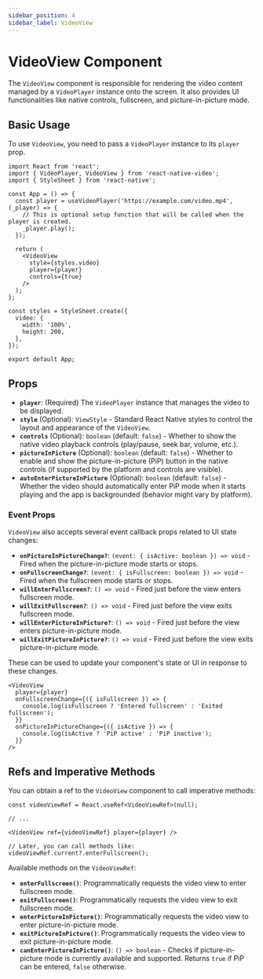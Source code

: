 ```yaml
---
sidebar_position: 4
sidebar_label: VideoView
---
```


# VideoView Component

The `VideoView` component is responsible for rendering the video content managed by a `VideoPlayer` instance onto the screen. It also provides UI functionalities like native controls, fullscreen, and picture-in-picture mode.

## Basic Usage

To use `VideoView`, you need to pass a `VideoPlayer` instance to its `player` prop.

```tsx
import React from 'react';
import { VideoPlayer, VideoView } from 'react-native-video';
import { StyleSheet } from 'react-native';

const App = () => {
  const player = useVideoPlayer('https://example.com/video.mp4', (_player) => {
    // This is optional setup function that will be called when the player is created.
    _player.play();
  });

  return (
    <VideoView
      style={styles.video}
      player={player}
      controls={true}
    />
  );
};

const styles = StyleSheet.create({
  video: {
    width: '100%',
    height: 200,
  },
});

export default App;
```

## Props

-   **`player`**: (Required) The `VideoPlayer` instance that manages the video to be displayed.
-   **`style`** (Optional): `ViewStyle` - Standard React Native styles to control the layout and appearance of the `VideoView`.
-   **`controls`** (Optional): `boolean` (default: `false`) - Whether to show the native video playback controls (play/pause, seek bar, volume, etc.).
-   **`pictureInPicture`** (Optional): `boolean` (default: `false`) - Whether to enable and show the picture-in-picture (PiP) button in the native controls (if supported by the platform and controls are visible).
-   **`autoEnterPictureInPicture`** (Optional): `boolean` (default: `false`) - Whether the video should automatically enter PiP mode when it starts playing and the app is backgrounded (behavior might vary by platform).

### Event Props

`VideoView` also accepts several event callback props related to UI state changes:

-   **`onPictureInPictureChange?`**: `(event: { isActive: boolean }) => void` - Fired when the picture-in-picture mode starts or stops.
-   **`onFullscreenChange?`**: `(event: { isFullscreen: boolean }) => void` - Fired when the fullscreen mode starts or stops.
-   **`willEnterFullscreen?`**: `() => void` - Fired just before the view enters fullscreen mode.
-   **`willExitFullscreen?`**: `() => void` - Fired just before the view exits fullscreen mode.
-   **`willEnterPictureInPicture?`**: `() => void` - Fired just before the view enters picture-in-picture mode.
-   **`willExitPictureInPicture?`**: `() => void` - Fired just before the view exits picture-in-picture mode.

These can be used to update your component's state or UI in response to these changes.

```tsx
<VideoView
  player={player}
  onFullscreenChange={({ isFullscreen }) => {
    console.log(isFullscreen ? 'Entered fullscreen' : 'Exited fullscreen');
  }}
  onPictureInPictureChange={({ isActive }) => {
    console.log(isActive ? 'PiP active' : 'PiP inactive');
  }}
/>
```

## Refs and Imperative Methods

You can obtain a ref to the `VideoView` component to call imperative methods:

```tsx
const videoViewRef = React.useRef<VideoViewRef>(null);

// ...

<VideoView ref={videoViewRef} player={player} />

// Later, you can call methods like:
videoViewRef.current?.enterFullscreen();
```

Available methods on the `VideoViewRef`:

-   **`enterFullscreen()`**: Programmatically requests the video view to enter fullscreen mode.
-   **`exitFullscreen()`**: Programmatically requests the video view to exit fullscreen mode.
-   **`enterPictureInPicture()`**: Programmatically requests the video view to enter picture-in-picture mode.
-   **`exitPictureInPicture()`**: Programmatically requests the video view to exit picture-in-picture mode.
-   **`canEnterPictureInPicture()`**: `() => boolean` - Checks if picture-in-picture mode is currently available and supported. Returns `true` if PiP can be entered, `false` otherwise.